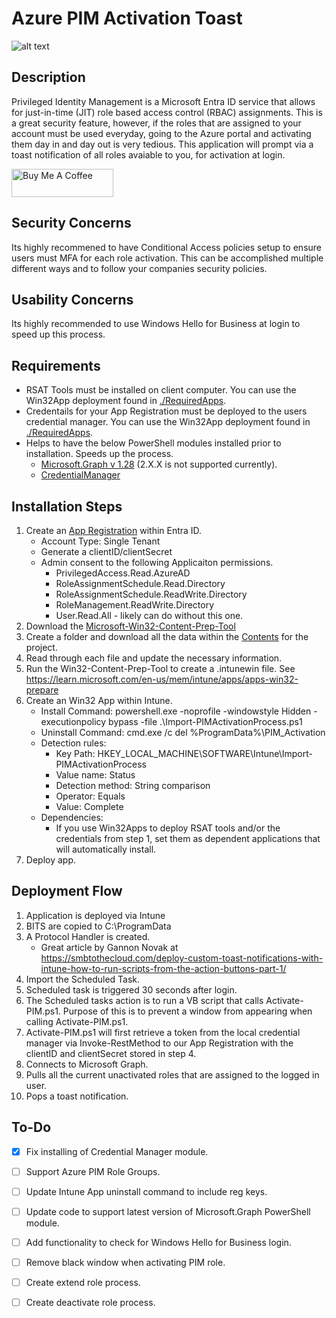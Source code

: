 # Azure PIM Activation Toast

![alt text](https://github.com/jwagner0789/IntuneMgmt/blob/main/Win32Apps/AzurePIMActivationToast/AzurePIMToast-GlobalAdmin.png?raw=true)

## Description
Privileged Identity Management is a Microsoft Entra ID service that allows for just-in-time (JIT) role based access control (RBAC) assignments. This is a great security feature, however, if the roles that are assigned to your account must be used everyday, going to the Azure portal and activating them day in and day out is very tedious. This application will prompt via a toast notification of all roles avaiable to you, for activation at login.

<a href="https://www.buymeacoffee.com/jwagner078g" target="_blank"><img src="https://cdn.buymeacoffee.com/buttons/v2/default-yellow.png" alt="Buy Me A Coffee" style="height: 45px !important;width: 163px !important;" ></a>

## Security Concerns
Its highly recommened to have Conditional Access policies setup to ensure users must MFA for each role activation. This can be accomplished multiple different ways and to follow your companies security policies.

## Usability Concerns
Its highly recommended to use Windows Hello for Business at login to speed up this process.

## Requirements 
- RSAT Tools must be installed on client computer. You can use the Win32App deployment found in [./RequiredApps](https://github.com/jwagner0789/IntuneMgmt/tree/main/Win32Apps/AzurePIMActivationToast/RequiredApps/RSAT%20Tools).
- Credentails for your App Registration must be deployed to the users credential manager. You can use the Win32App deployment found in [./RequiredApps](https://github.com/jwagner0789/IntuneMgmt/tree/main/Win32Apps/AzurePIMActivationToast/RequiredApps/Add-CredsToLocalUsersCredentialManager).
- Helps to have the below PowerShell modules installed prior to installation. Speeds up the process.
  * [Microsoft.Graph v 1.28](https://www.powershellgallery.com/packages/Microsoft.Graph/1.28.0) (2.X.X is not supported currently).
  * [CredentialManager](https://www.powershellgallery.com/packages/CredentialManager/2.0)

## Installation Steps
1. Create an [App Registration](https://portal.azure.com/?feature.msaljs=true#view/Microsoft_AAD_IAM/ActiveDirectoryMenuBlade/~/RegisteredApps) within Entra ID.
   - Account Type: Single Tenant
   - Generate a clientID/clientSecret
   - Admin consent to the following Applicaiton permissions.
     * PrivilegedAccess.Read.AzureAD
     * RoleAssignmentSchedule.Read.Directory
     * RoleAssignmentSchedule.ReadWrite.Directory
     * RoleManagement.ReadWrite.Directory
     * User.Read.All - likely can do without this one.
2. Download the [Microsoft-Win32-Content-Prep-Tool](https://github.com/microsoft/Microsoft-Win32-Content-Prep-Tool)
3. Create a folder and download all the data within the [Contents](https://github.com/jwagner0789/IntuneMgmt/tree/main/Win32Apps/AzurePIMActivationToast/Contents) for the project.
4. Read through each file and update the necessary information.
5. Run the Win32-Content-Prep-Tool to create a .intunewin file. See https://learn.microsoft.com/en-us/mem/intune/apps/apps-win32-prepare
6. Create an Win32 App within Intune.
   - Install Command: powershell.exe -noprofile -windowstyle Hidden -executionpolicy bypass -file .\Import-PIMActivationProcess.ps1
   - Uninstall Command: cmd.exe /c del %ProgramData%\PIM_Activation
   - Detection rules:
     * Key Path: HKEY_LOCAL_MACHINE\SOFTWARE\Intune\Import-PIMActivationProcess
     * Value name: Status
     * Detection method: String comparison
     * Operator: Equals
     * Value: Complete
   - Dependencies:
     * If you use Win32Apps to deploy RSAT tools and/or the credentials from step 1, set them as dependent applications that will automatically install.
7. Deploy app.

## Deployment Flow
1. Application is deployed via Intune
2. BITS are copied to C:\ProgramData
3. A Protocol Handler is created.
   - Great article by Gannon Novak at https://smbtothecloud.com/deploy-custom-toast-notifications-with-intune-how-to-run-scripts-from-the-action-buttons-part-1/
4. Import the Scheduled Task.
5. Scheduled task is triggered 30 seconds after login.
6. The Scheduled tasks action is to run a VB script that calls Activate-PIM.ps1. Purpose of this is to prevent a window from appearing when calling Activate-PIM.ps1.
7. Activate-PIM.ps1 will first retrieve a token from the local credential manager via Invoke-RestMethod to our App Registration with the clientID and clientSecret stored in step 4.
8. Connects to Microsoft Graph.
9. Pulls all the current unactivated roles that are assigned to the logged in user.
10. Pops a toast notification.

## To-Do
- [x] Fix installing of Credential Manager module.
- [ ] Support Azure PIM Role Groups.
- [ ] Update Intune App uninstall command to include reg keys.
- [ ] Update code to support latest version of Microsoft.Graph PowerShell module.
- [ ] Add functionality to check for Windows Hello for Business login.
- [ ] Remove black window when activating PIM role.
- [ ] Create extend role process.
- [ ] Create deactivate role process.

